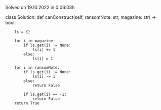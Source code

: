 Solved on 19.10.2022 in 0:06:03h

class Solution:
    def canConstruct(self, ransomNote: str, magazine: str) -> bool:

        ls = {}

        for i in magazine:
            if ls.get(i) != None:
                ls[i] += 1
            else:
                ls[i] = 1

        for i in ransomNote:
            if ls.get(i) != None:
                ls[i] -= 1
            else:
                return False
            
            if ls.get(i) == -1:
                return False
        return True